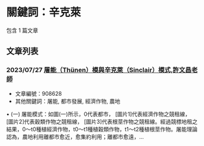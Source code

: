 # 關鍵詞：辛克萊

包含 1 篇文章

## 文章列表

### 2023/07/27 [屠能（Thünen）模與辛克萊（Sinclair）模式,許文昌老師](../../articles/908628_%E5%B1%A0%E8%83%BD%EF%BC%88Th%C3%BCnen%EF%BC%89%E6%A8%A1%E8%88%87%E8%BE%9B%E5%85%8B%E8%90%8A%EF%BC%88Sinclair%EF%BC%89%E6%A8%A1%E5%BC%8F%2C%E8%A8%B1%E6%96%87%E6%98%8C%E8%80%81%E5%B8%AB.md)
- 文章編號：908628
- 其他關鍵詞：屠能, 都市發展, 經濟作物, 農地

• (一) 屠能模式：如圖(一)所示，0代表都市， [圖片1]代表經濟作物之競租線， [圖片2]代表穀類作物之競租線， [圖片3]代表根莖作物之競租線。經過競標地租之結果，0～t0種植經濟作物，t0～t1種植穀類作物，t1～t2種植根莖作物。屠能理論認為，農地利用離都市愈近，愈集約利用；離都市愈遠，...
